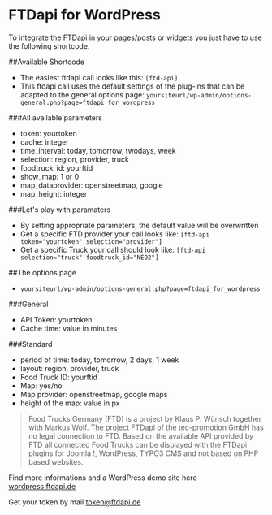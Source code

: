 # FTDapi for WordPress

To integrate the FTDapi in your pages/posts or widgets you just have to use the following shortcode.

##Available Shortcode

- The easiest ftdapi call looks like this: `[ftd-api]`
 - This ftdapi call uses the default settings of the plug-ins that can be adapted to the general options page: `yoursiteurl/wp-admin/options-general.php?page=ftdapi_for_wordpress`

###All available parameters
- token: yourtoken
- cache: integer
- time_interval: today, tomorrow, twodays, week
- selection: region, provider, truck
- foodtruck_id: yourftid
- show_map: 1 or 0
- map_dataprovider: openstreetmap, google
- map_height: integer

###Let's play with paramaters

- By setting appropriate parameters, the default value will be overwritten
 - Get a specific FTD provider your call looks like: `[ftd-api token="yourtoken" selection="provider"]` 
 - Get a specific Truck your call should look like: `[ftd-api selection="truck" foodtruck_id="NEO2"]`

##The options page
- `yoursiteurl/wp-admin/options-general.php?page=ftdapi_for_wordpress`

###General
- API Token: yourtoken
- Cache time: value in minutes

###Standard
- period of time: today, tomorrow, 2 days, 1 week
- layout: region, provider, truck
- Food Truck ID: yourftid
- Map: yes/no
- Map provider: openstreetmap, google maps
- height of the map: value in px


> Food Trucks Germany (FTD) is a project by Klaus P. Wünsch together with Markus Wolf.
The project FTDapi of the tec-promotion GmbH has no legal connection to FTD. Based on the available API provided by FTD all connected Food Trucks can be displayed with the FTDapi plugins for Joomla !, WordPress, TYPO3 CMS and not based on PHP based websites.

Find more informations and a WordPress demo site here [wordpress.ftdapi.de](http://wordpress.ftdapi.de)

Get your token by mail token@ftdapi.de
